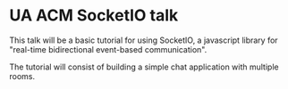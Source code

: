 # UA ACM SocketIO talk

This talk will be a basic tutorial for using SocketIO, a javascript library for "real-time bidirectional event-based communication".

The tutorial will consist of building a simple chat application with multiple rooms.
